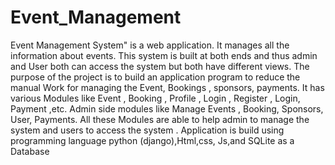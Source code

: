 # Event_Management
Event Management System" is a web application. It manages all the information about events.
This system is built at both ends and thus admin and User both can access the system but both
have different views.
The purpose of the project is to build an application program to reduce the manual Work for
managing the Event, Bookings , sponsors, payments.
It has various Modules like Event , Booking , Profile , Login , Register , Login, Payment ,etc.
Admin side modules like Manage Events , Booking, Sponsors, User, Payments.
All these Modules are able to help admin to manage the system and users to access the system .
Application is build using programming language python (django),Html,css, Js,and SQLite as a Database
